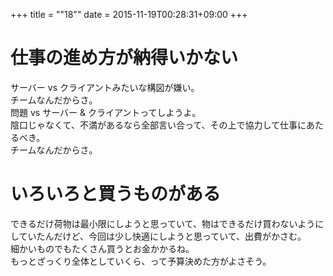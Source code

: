 +++
title = ""18""
date = 2015-11-19T00:28:31+09:00
+++

仕事の進め方が納得いかない
===
サーバー vs クライアントみたいな構図が嫌い。  
チームなんだからさ。  
問題 vs サーバー & クライアントってしようよ。  
陰口じゃなくて、不満があるなら全部言い合って、その上で協力して仕事にあたるべき。  
チームなんだからさ。

いろいろと買うものがある
===
できるだけ荷物は最小限にしようと思っていて、物はできるだけ買わないようにしていたんだけど、今回は少し快適にしようと思っていて、出費がかさむ。  
細かいものでもたくさん買うとお金かかるね。  
もっとざっくり全体としていくら、って予算決めた方がよさそう。
